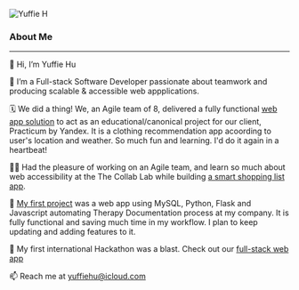 ![Yuffie H](https://user-images.githubusercontent.com/90414254/175780100-6eccd73f-3e8a-43a0-bd56-df0db26ea5f8.png)

### About Me
---

🌱 Hi, I’m Yuffie Hu

👀 I’m a Full-stack Software Developer passionate about teamwork and producing scalable & accessible web appplications.

🗓 We did a thing! We, an Agile team of 8, delivered a fully functional [web app solution](https://wtwr.students.nomoredomainssbs.ru) to act as an educational/canonical project for our client, Practicum by Yandex. It is a clothing recommendation app acoording to user's location and weather. So much fun and learning. I'd do it again in a heartbeat!

👯‍♂️ Had the pleasure of working on an Agile team, and learn so much about web accessibility at the The Collab Lab while building [a smart shopping list app](https://tcl-46-smart-shopping-list.web.app/list). 

💼 [My first project](https://github.com/yuff1006/Music-Therapy-Documentation.git) was a web app using MySQL, Python, Flask and Javascript automating Therapy Documentation process at my company. It is fully functional and saving much time in my workflow. I plan to keep updating and adding features to it. 

💞️ My first international Hackathon was a blast. Check out our [full-stack web app](https://100daysoflove.netlify.app/)

📫 Reach me at yuffiehu@icloud.com

<!---
yuff1006/yuff1006 is a ✨ special ✨ repository because its `README.md` (this file) appears on your GitHub profile.
You can click the Preview link to take a look at your changes.
--->

